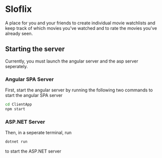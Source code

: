 # Sloflix

A place for you and your friends to create individual movie watchlists
and keep track of which movies you've watched and to rate the movies you've
already seen.

## Starting the server

Currently, you must launch the angular server and the asp server seperately.

### Angular SPA Server

First, start the angular server by running the following two commands
to start the angular SPA server

```sh
cd ClientApp
npm start
```

### ASP.NET Server

Then, in a seperate terminal, run

```sh
dotnet run
```

to start the ASP.NET server
